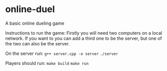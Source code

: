 # online-duel
A basic online dueling game

Instructions to run the game:
Firstly you will need two computers on a local network. If you want to you can add a third one to be the server, but one of the two can also be the server.

On the server run:
`g++ server.cpp -o server`
`./server`

Players should run:
`make build`
`make run`


